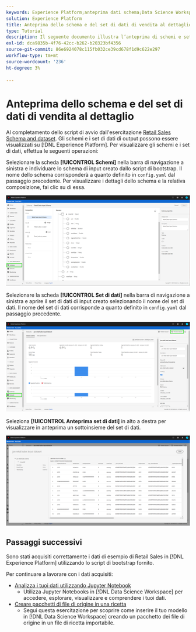 ```yaml
---
keywords: Experience Platform;anteprima dati schema;Data Science Workspace;argomenti popolari
solution: Experience Platform
title: Anteprima dello schema e del set di dati di vendita al dettaglio
type: Tutorial
description: Il seguente documento illustra l’anteprima di schemi e set di dati su Adobe Experience Platform.
exl-id: dca9835b-4f76-42cc-b262-b20323bf4356
source-git-commit: 86e6924078c115fb032ce39cd678f1d9c622e297
workflow-type: tm+mt
source-wordcount: '236'
ht-degree: 3%

---
```


# Anteprima dello schema e del set di dati di vendita al dettaglio

Al completamento dello script di avvio dall&#39;esercitazione [Retail Sales Schema and dataset](./create-retails-sales-dataset.md). Gli schemi e i set di dati di output possono essere visualizzati su [!DNL Experience Platform]. Per visualizzare gli schemi e i set di dati, effettua le seguenti operazioni:

Selezionare la scheda **[!UICONTROL Schemi]** nella barra di navigazione a sinistra e individuare lo schema di input creato dallo script di bootstrap. Il nome dello schema corrisponderà a quanto definito in `config.yaml` dal passaggio precedente. Per visualizzare i dettagli dello schema e la relativa composizione, fai clic su di essa.

![](../images/models-recipes/access-data/schema.PNG)

Selezionare la scheda **[!UICONTROL Set di dati]** nella barra di navigazione a sinistra e aprire il set di dati di input creato selezionando il nome del set di dati. Il nome del set di dati corrisponde a quanto definito in `config.yaml` dal passaggio precedente.

![](../images/models-recipes/access-data/dataset.PNG)

Seleziona **[!UICONTROL Anteprima set di dati]** in alto a destra per visualizzare in anteprima un sottoinsieme del set di dati.

![](../images/models-recipes/access-data/preview.PNG)

## Passaggi successivi

Sono stati acquisiti correttamente i dati di esempio di Retail Sales in [!DNL Experience Platform] utilizzando lo script di bootstrap fornito.

Per continuare a lavorare con i dati acquisiti:
- [Analizza i tuoi dati utilizzando Jupyter Notebook](../jupyterlab/analyze-your-data.md)
   - Utilizza Jupyter Notebooks in [!DNL Data Science Workspace] per accedere, esplorare, visualizzare e comprendere i tuoi dati.
- [Creare pacchetti di file di origine in una ricetta](./package-source-files-recipe.md)
   - Segui questa esercitazione per scoprire come inserire il tuo modello in [!DNL Data Science Workspace] creando un pacchetto dei file di origine in un file di ricetta importabile.
